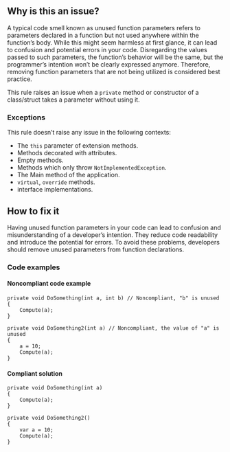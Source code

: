 ## Why is this an issue?

A typical code smell known as unused function parameters refers to parameters declared in a function but not used anywhere within the function’s
body. While this might seem harmless at first glance, it can lead to confusion and potential errors in your code. Disregarding the values passed to
such parameters, the function’s behavior will be the same, but the programmer’s intention won’t be clearly expressed anymore. Therefore, removing
function parameters that are not being utilized is considered best practice.

This rule raises an issue when a `private` method or constructor of a class/struct takes a parameter without using it.

### Exceptions

This rule doesn’t raise any issue in the following contexts:

-   The `this` parameter of extension methods.
-   Methods decorated with attributes.
-   Empty methods.
-   Methods which only throw `NotImplementedException`.
-   The Main method of the application.
-   `virtual`, `override` methods.
-   interface implementations.

## How to fix it

Having unused function parameters in your code can lead to confusion and misunderstanding of a developer’s intention. They reduce code readability
and introduce the potential for errors. To avoid these problems, developers should remove unused parameters from function declarations.

### Code examples

#### Noncompliant code example

    private void DoSomething(int a, int b) // Noncompliant, "b" is unused
    {
        Compute(a);
    }
    
    private void DoSomething2(int a) // Noncompliant, the value of "a" is unused
    {
        a = 10;
        Compute(a);
    }

#### Compliant solution

    private void DoSomething(int a)
    {
        Compute(a);
    }
    
    private void DoSomething2()
    {
        var a = 10;
        Compute(a);
    }